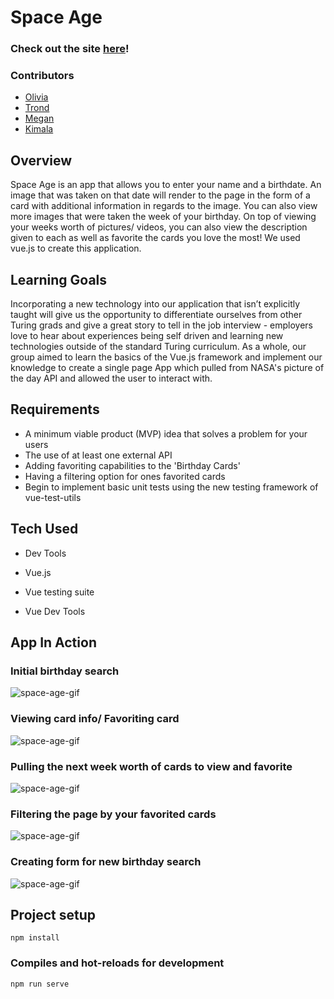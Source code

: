 # Space Age

### Check out the site [here](https://space-age.herokuapp.com/LoginPage)!

### Contributors
* [Olivia](https://github.com/oliviacweb)
* [Trond](https://github.com/Trond240)
* [Megan](https://github.com/MeganHuggins)
* [Kimala](https://github.com/kimalajoy)

## Overview

Space Age is an app that allows you to enter your name and a birthdate. An image that was taken on that date will render to the page in the form of a card with additional information in regards to the image. You can also view more images that were taken the week of your birthday. On top of viewing your weeks worth of pictures/ videos, you can also view the description given to each as well as favorite the cards you love the most! We used vue.js to create this application.


## Learning Goals

Incorporating a new technology into our application that isn’t explicitly taught will give us the opportunity to differentiate ourselves from other Turing grads and give a great story to tell in the job interview - employers love to hear about experiences being self driven and learning new technologies outside of the standard Turing curriculum. As a whole, our group aimed to learn the basics of the Vue.js framework and implement our knowledge to create a single page App which pulled from NASA's picture of the day API and allowed the user to interact with.

## Requirements

- A minimum viable product (MVP) idea that solves a problem for your users
- The use of at least one external API
- Adding favoriting capabilities to the 'Birthday Cards' 
- Having a filtering option for ones favorited cards
- Begin to implement basic unit tests using the new testing framework of vue-test-utils

## Tech Used

- Dev Tools

- Vue.js

- Vue testing suite

- Vue Dev Tools

## App In Action
### Initial birthday search 
![space-age-gif](https://media.giphy.com/media/H4hlJ5wtis0Mbp0Mw6/giphy.gif)

### Viewing card info/ Favoriting card
![space-age-gif](https://media.giphy.com/media/dXuXsmiiqGZYVmEdHu/giphy.gif)

### Pulling the next week worth of cards to view and favorite
![space-age-gif](https://media.giphy.com/media/H6zShO0qlVy1gYp8aZ/giphy.gif)

### Filtering the page by your favorited cards 
![space-age-gif](https://media.giphy.com/media/h5R8N5Lfw1rDxZOrxZ/giphy.gif)

### Creating form for new birthday search 
![space-age-gif](https://media.giphy.com/media/S8BZTAaobYtQRChllC/giphy.gif)

## Project setup
```
npm install
```

### Compiles and hot-reloads for development
```
npm run serve
```

